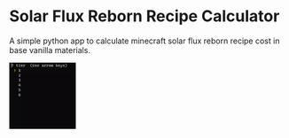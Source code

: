 # Solar Flux Reborn Recipe Calculator

A simple python app to calculate minecraft solar flux reborn recipe cost in base vanilla materials.

<img src="doc/usage.gif" alt="usage" height="120px" width="auto">